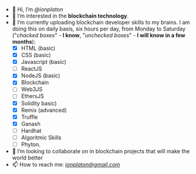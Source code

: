 - 👋 Hi, I’m *@ionplaton*
- 👀 I’m interested in the **blockchain technology**.
- 🌱 I’m currently uploading blockchain developer skills to my brains. I am doing this on daily basis, six hours per day, from Monday to Saturday ("*chacked boxes*" - **I know**, "*unchecked boxes*" - **I will know in a few months**): 
     - [x] HTML (basic)
     - [x] CSS (basic)
     - [x] Javascript (basic)
     - [ ] ReactJS
     - [x] NodeJS (basic)
     - [x] Blockchain
     - [ ] Web3JS
     - [ ] EthersJS 
     - [x] Solidity basic)
     - [x] Remix (advanced)
     - [x] Truffle
     - [x] Ganash
     - [ ] Hardhat
     - [ ] Algoritmic Skills
     - [ ] Phyton.
- 💞️ I’m looking to collaborate on in blockchain projects that will make the world better
- 📫 How to reach me: *ionplaton@gmail.com*

<!---
ionplaton/ionplaton is a ✨ special ✨ repository because its `README.md` (this file) appears on your GitHub profile.
You can click the Preview link to take a look at your changes.
--->
